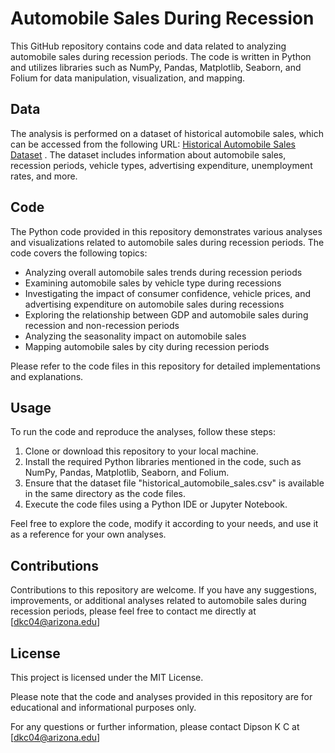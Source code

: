 # Automobile Sales During Recession
This GitHub repository contains code and data related to analyzing automobile sales during recession periods. The code is written in Python and utilizes libraries such as NumPy, Pandas, Matplotlib, Seaborn, and Folium for data manipulation, visualization, and mapping.

## Data
The analysis is performed on a dataset of historical automobile sales, which can be accessed from the following URL: [Historical Automobile Sales Dataset](https://cf-courses-data.s3.us.cloud-object-storage.appdomain.cloud/IBMDeveloperSkillsNetwork-DV0101EN-SkillsNetwork/Data%20Files/historical_automobile_sales.csv)
. The dataset includes information about automobile sales, recession periods, vehicle types, advertising expenditure, unemployment rates, and more.

## Code
The Python code provided in this repository demonstrates various analyses and visualizations related to automobile sales during recession periods. The code covers the following topics:

- Analyzing overall automobile sales trends during recession periods
- Examining automobile sales by vehicle type during recessions
- Investigating the impact of consumer confidence, vehicle prices, and advertising expenditure on automobile sales during recessions
- Exploring the relationship between GDP and automobile sales during recession and non-recession periods
- Analyzing the seasonality impact on automobile sales
- Mapping automobile sales by city during recession periods

Please refer to the code files in this repository for detailed implementations and explanations.

## Usage
To run the code and reproduce the analyses, follow these steps:

1. Clone or download this repository to your local machine.
2. Install the required Python libraries mentioned in the code, such as NumPy, Pandas, Matplotlib, Seaborn, and Folium.
3. Ensure that the dataset file "historical_automobile_sales.csv" is available in the same directory as the code files.
4. Execute the code files using a Python IDE or Jupyter Notebook.

Feel free to explore the code, modify it according to your needs, and use it as a reference for your own analyses.

## Contributions
Contributions to this repository are welcome. If you have any suggestions, improvements, or additional analyses related to automobile sales during recession periods, please feel free to contact me directly at [dkc04@arizona.edu]


## License
This project is licensed under the MIT License.

Please note that the code and analyses provided in this repository are for educational and informational purposes only.

For any questions or further information, please contact Dipson K C at [dkc04@arizona.edu]
